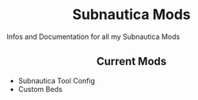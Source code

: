 # <h1 align="center">Subnautica Mods</h1>

Infos and Documentation for all my Subnautica Mods

## <h2 align="center">Current Mods</h1>

- Subnautica Tool Config
- Custom Beds
